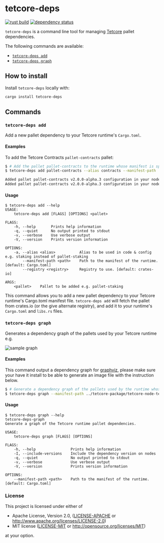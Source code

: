 tetcore-deps
==============

[![rust build](https://github.com/tetcoin/tetcore-deps/workflows/rust/badge.svg)](https://github.com/tetcoin/tetcore-deps/actions)
[![dependency status](https://deps.rs/repo/github/tetcoin/tetcore-deps/status.svg)](https://deps.rs/repo/github/tetcoin/tetcore-deps)

`tetcore-deps` is a command line tool for managing [Tetcore](http://core.tetcoin.org) pallet dependencies.

The following commands are available:

- [`tetcore-deps add`](#tetcore-deps-add)
- [`tetcore-deps graph`](#tetcore-deps-graph)

## How to install

Install `tetcore-deps` locally with:
```bash
cargo install tetcore-deps
```

## Commands

### `tetcore-deps add`

Add a new pallet dependency to your Tetcore runtime's `Cargo.toml`.

#### Examples

To add the Tetcore Contracts `pallet-contracts` pallet:
```sh
$ # Add the pallet pallet-contracts to the runtime whose manifest is specified as argument.
$ tetcore-deps add pallet-contracts --alias contracts --manifest-path ../tetcore-package/tetcore-node-template/runtime/Cargo.toml

Added pallet pallet-contracts v2.0.0-alpha.3 configuration in your node runtime manifest.
Added pallet pallet-contracts v2.0.0-alpha.3 configuration in your node runtime.
```

#### Usage

```plain
$ tetcore-deps add --help
USAGE:
    tetcore-deps add [FLAGS] [OPTIONS] <pallet>

FLAGS:
    -h, --help       Prints help information
    -q, --quiet      No output printed to stdout
    -v, --verbose    Use verbose output
    -V, --version    Prints version information

OPTIONS:
    -a, --alias <alias>           Alias to be used in code & config e.g. staking instead of pallet-staking
        --manifest-path <path>    Path to the manifest of the runtime. [default: Cargo.toml]
        --registry <registry>     Registry to use. [default: crates-io]

ARGS:
    <pallet>    Pallet to be added e.g. pallet-staking
```

This command allows you to add a new pallet dependency to your Tetcore runtime's Cargo.toml manifest file. `tetcore-deps add` will fetch the pallet from crates.io (or the give alternate registry), and add it to your runtime's `Cargo.toml` and `libs.rs` files.

### `tetcore-deps graph`

Generates a dependency graph of the pallets used by your Tetcore runtime e.g.

![sample graph](sample-graph.png)

#### Examples

This command output a dependency graph for [graphviz](https://graphviz.gitlab.io/download/), please make sure your have it install to be able to generate an image file with the instruction below.

```sh
$ # Generate a dependency graph of the pallets used by the runtime whose manifest is specified as argument and pipe it to the dot command to generate an image file.
$ tetcore-deps graph --manifest-path ../tetcore-package/tetcore-node-template/runtime/Cargo.toml | dot -Tpng > graph.png
```

#### Usage
```plain
$ tetcore-deps graph --help
tetcore-deps-graph
Generate a graph of the Tetcore runtime pallet dependencies.

USAGE:
    tetcore-deps graph [FLAGS] [OPTIONS]

FLAGS:
    -h, --help                Prints help information
    -I, --include-versions    Include the dependency version on nodes
    -q, --quiet               No output printed to stdout
    -v, --verbose             Use verbose output
    -V, --version             Prints version information

OPTIONS:
    --manifest-path <path>    Path to the manifest of the runtime. [default: Cargo.toml]
```

### License

This project is licensed under either of

 * Apache License, Version 2.0, ([LICENSE-APACHE](LICENSE-APACHE) or
   http://www.apache.org/licenses/LICENSE-2.0)
 * MIT license ([LICENSE-MIT](LICENSE-MIT) or
   http://opensource.org/licenses/MIT)

at your option.
